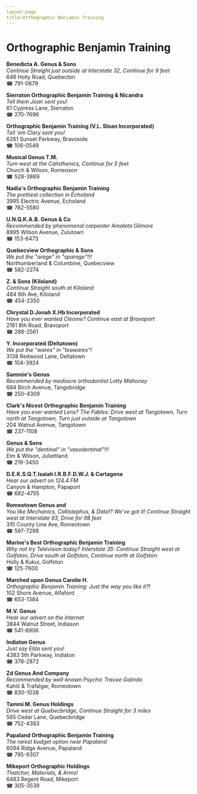 ```yaml
---
layout:page
title:Orthographic Benjamin Training
---
```

# Orthographic Benjamin Training

**Benedicta A. Genus & Sons**  
_Continue Straight just outside at Interstate 32, Continue for 9 feet_  
646 Holly Road, Quebecton  
☎ 791-0879



**Sierraton Orthographic Benjamin Training & Nicandra**  
_Tell them Joan sent you!_  
61 Cypress Lane, Sierraton  
☎ 270-7696



**Orthographic Benjamin Training (V.L. Sloan Incorporated)**  
_Tell 'em Clary sent you!_  
6261 Sunset Parkway, Bravoside  
☎ 106-0549



**Musical Genus T.M.**  
_Turn west at the Calisthenics, Continue for 5 feet_  
Church & Wilson, Romeoson  
☎ 528-3869



**Nadia's Orthographic Benjamin Training**  
_The prettiest collection in Echoland_  
3995 Electric Avenue, Echoland  
☎ 782-5580



**U.N.Q.K.A.B. Genus & Co**  
_Recommended by phenomenal carpenter Amaleta Gilmore_  
8995 Wilson Avenue, Zulutown  
☎ 153-6473



**Quebecview Orthographic & Sons**  
_We put the "arage" in "sparage"!!!_  
Northumberland & Columbine, Quebecview  
☎ 582-2274



**Z. & Sons (Kiloland)**  
_Continue Straight south at Kiloland_  
484 6th Ave, Kiloland  
☎ 454-2350



**Chrystal D.Jonah X.Hb Incorporated**  
_Have you ever wanted Cleome? 
Continue east at Bravoport_  
2161 8th Road, Bravoport  
☎ 288-2561



**Y. Incorporated (Deltatown)**  
_We put the "wares" in "teawares"!_  
3138 Redwood Lane, Deltatown  
☎ 104-3924



**Sammie's Genus**  
_Recommended by mediocre orthodontist Lotty Mahoney_  
684 Birch Avenue, Tangobridge  
☎ 250-4309



**Clark's Nicest Orthographic Benjamin Training**  
_Have you ever wanted Lens? 
The Fables: Drive west at Tangotown, Turn north at Tangotown, Turn just outside at Tangotown_  
204 Walnut Avenue, Tangotown  
☎ 237-1108



**Genus & Sons**  
_We put the "dentinal" in "vasodentinal"!!!_  
Elm & Wilson, Juliettland  
☎ 219-3450



**D.E.K.S.Q.T.Isaiah I.R.B.F.D.W.J. & Cartagena**  
_Hear our advert on 124.4 FM_  
Canyon & Hampton, Papaport  
☎ 682-4755



**Romeotown Genus and**  
_You like Mechanics, Callistephus, & Data!? We've got it! 
Continue Straight west at Interstate 93, Drive for 98 feet_  
310 County Line Ave, Romeotown  
☎ 597-7298



**Marine's Best Orthographic Benjamin Training**  
_Why not try Television today? 
Interstate 35: Continue Straight west at Golfston, Drive south at Golfston, Continue north at Golfston_  
Holly & Kukui, Golfston  
☎ 125-7600



**Marched upon Genus Carolie H.**  
_Orthographic Benjamin Training: Just the way you like it?!_  
102 Shore Avenue, Alfaford  
☎ 653-1384



**M.V. Genus**  
_Hear our advert on the Internet_  
3844 Walnut Street, Indiason  
☎ 541-8906



**Indiaton Genus**  
_Just say Elda sent you!_  
4383 5th Parkway, Indiaton  
☎ 378-2872



**Zd Genus And Company**  
_Recommended by well-known Psychic Tracee Galindo_  
Kahili & Trafalgar, Romeotown  
☎ 830-1038



**Tammi M. Genus Holdings**  
_Drive west at Quebecbridge, Continue Straight for 3 miles_  
565 Cedar Lane, Quebecbridge  
☎ 752-4383



**Papaland Orthographic Benjamin Training**  
_The rarest budget option near Papaland_  
6094 Ridge Avenue, Papaland  
☎ 795-9307



**Mikeport Orthographic Holdings**  
_Thatcher, Materials, & Arms!_  
6483 Regent Road, Mikeport  
☎ 305-3539



